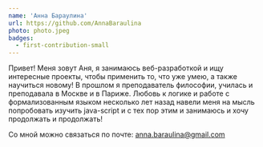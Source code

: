 ```yaml
---
name: 'Анна Бараулина'
url: https://github.com/AnnaBaraulina
photo: photo.jpeg
badges:
  - first-contribution-small
---
```



Привет! Меня зовут Аня, я занимаюсь веб-разработкой и ищу интересные проекты, чтобы применить то, что уже умею, а также научиться новому! В прошлом я преподаватель философии, училась и преподавала в Москве и в Париже. Любовь к логике и работе с формализованным языком несколько лет назад навели меня на мысль попробовать изучить java-script и с тех пор этим и занимаюсь и хочу продолжать и продолжать!

Со мной можно связаться по почте: anna.baraulina@gmail.com
